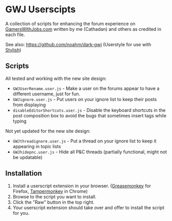 # GWJ Userscipts

A collection of scripts for enhancing the forum experience on [GamersWithJobs.com](http://www.gamerswithjobs.com/) written by me (Cathadan) and others as credited in each file.

See also: https://github.com/noahm/dark-gwj (Userstyle for use with [Stylish](https://userstyles.org/))

## Scripts

All tested and working with the new site design:

* `GWJUserRename.user.js` - Make a user on the forums appear to have a different username, just for fun.
* `GWJignore.user.js` - Put users on your ignore list to keep their posts from displaying
* `disableEditorShortcuts.user.js` - Disable the keyboard shortcuts in the post composition box to avoid the bugs that sometimes insert tags while typing

Not yet updated for the new site design:

* `GWJthreadignore.user.js` - Put a thread on your ignore list to keep it appearing in topic lists
* `GWJhidepnc.user.js` - Hide all P&C threads (partially functional, might not be updatable)

## Installation

1. Install a userscript extension in your browser. ([Greasemonkey](https://addons.mozilla.org/en-US/firefox/addon/greasemonkey/) for Firefox, [Tampermonkey](http://tampermonkey.net/) in Chrome)
2. Browse to the script you want to install.
3. Click the "Raw" button in the top right.
4. Your userscript extension should take over and offer to install the script for you.

